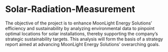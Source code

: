# Solar-Radiation-Measurement
The objective of the project is to enhance MoonLight Energy Solutions’ efficiency and
sustainability by analyzing environmental data to pinpoint optimal locations for solar
installations, thereby supporting the company’s strategic sustainability targets. This analysis will
form the basis of a strategy report aimed at advancing MoonLight Energy Solutions’ overarching
goals.
